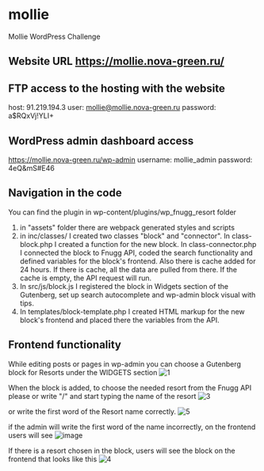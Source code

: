 # mollie
Mollie WordPress Challenge

## Website URL https://mollie.nova-green.ru/

## FTP access to the hosting with the website
host: 91.219.194.3
user: mollie@mollie.nova-green.ru
password: a$RQxVj!YLI+


## WordPress admin dashboard access
https://mollie.nova-green.ru/wp-admin
username: mollie_admin
password: 4eQ&mS#E46

## Navigation in the code

You can find the plugin in wp-content/plugins/wp_fnugg_resort folder

1. in "assets" folder there are webpack generated styles and scripts
2. in inc/classes/ I created two classes "block" and "connector". In class-block.php I created a function for the new block. In class-connector.php I connected the block to Fnugg API, coded the search functionality and defined variables for the block's frontend. Also there is cache added for 24 hours. If there is cache, all the data are pulled from there. If the cache is empty, the API request will run. 
3. In src/js/block.js I registered the block in Widgets section of the Gutenberg, set up search autocomplete and wp-admin block visual with tips.
4. In templates/block-template.php I created HTML markup for the new block's frontend and placed there the variables from the API.

## Frontend functionality
While editing posts or pages in wp-admin you can choose a Gutenberg block for Resorts under the WIDGETS section
![1](https://user-images.githubusercontent.com/44933254/190919631-b6eaac1b-2626-4cc4-bd15-20504ba3a2d1.png)

When the block is added, to choose the needed resort from the Fnugg API please or write "/" and start typing the name of the resort 
![3](https://user-images.githubusercontent.com/44933254/190919904-087f8721-a8b4-485d-8dd4-d31ef01addb5.png)

or write the first word of the Resort name correctly.
![5](https://user-images.githubusercontent.com/44933254/190919951-3de9b62a-c5ec-4700-a6c2-28ab1b8d43ee.png)

if the admin will write the first word of the name incorrectly, on the frontend users will see
![image](https://user-images.githubusercontent.com/44933254/190920005-7379129b-1102-4af5-af70-2aa0972f4791.png)




If there is a resort chosen in the block, users will see the block on the frontend that looks like this
![4](https://user-images.githubusercontent.com/44933254/190920019-2593db5e-de9c-45a9-b626-f91739a0cc35.png)
